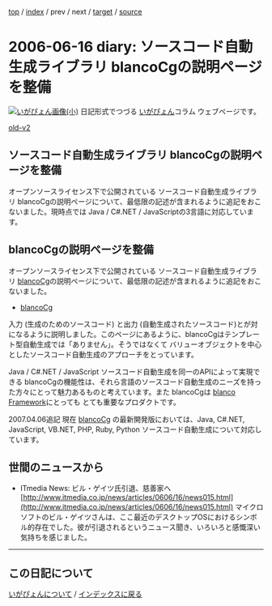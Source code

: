 [top](https://igapyon.github.io/diary/) 
 / [index](https://igapyon.github.io/diary/2006/index.html) 
 / prev 
 / next 
 / [target](https://igapyon.github.io/diary/2006/ig060616.html) 
 / [source](https://github.com/igapyon/diary/blob/gh-pages/2006/ig060616.html.src.md) 

2006-06-16 diary: ソースコード自動生成ライブラリ blancoCgの説明ページを整備
=====================================================================================================
[![いがぴょん画像(小)](https://igapyon.github.io/diary/images/iga200306s.jpg "いがぴょん")](https://igapyon.github.io/diary/memo/memoigapyon.html) 日記形式でつづる [いがぴょん](https://igapyon.github.io/diary/memo/memoigapyon.html)コラム ウェブページです。

[old-v2](ig060616-orig.html)

## ソースコード自動生成ライブラリ blancoCgの説明ページを整備

オープンソースライセンス下で公開されている ソースコード自動生成ライブラリ blancoCgの説明ページについて、最低限の記述が含まれるように追記をおこないました。現時点では Java / C#.NET / JavaScriptの3言語に対応しています。


## blancoCgの説明ページを整備

オープンソースライセンス下で公開されている ソースコード自動生成ライブラリ [blancoCg](http://www.igapyon.jp/blanco/blancocg.html)の説明ページについて、最低限の記述が含まれるように追記をおこないました。

* [blancoCg](http://www.igapyon.jp/blanco/blancocg.html)

入力 (生成のためのソースコード) と出力 (自動生成されたソースコード)とが対になるように説明しました。このページにあるように、blancoCgはテンプレート型自動生成では「ありません」。そうではなくて バリューオブジェクトを中心としたソースコード自動生成のアプローチをとっています。

Java / C#.NET / JavaScript ソースコード自動生成を同一のAPIによって実現できる blancoCgの機能性は、それら言語のソースコード自動生成のニーズを持った方々にとって魅力あるものと考えています。また
blancoCgは [blanco Framework](http://www.igapyon.jp/blanco/blanco.ja.html)にとっても とても重要なプロダクトです。

2007.04.06追記 現在 [blancoCg](http://www.igapyon.jp/blanco/blancocg.html) の最新開発版においては、Java, C#.NET, JavaScript, VB.NET,
PHP, Ruby, Python ソースコード自動生成について対応しています。

## 世間のニュースから

* ITmedia News: ビル・ゲイツ氏引退、慈善家へ
  [http://www.itmedia.co.jp/news/articles/0606/16/news015.html](http://www.itmedia.co.jp/news/articles/0606/16/news015.html)
  マイクロソフトのビル・ゲイツさんは、ここ最近のデスクトップOSにおけるシンボル的存在でした。彼が引退されるというニュース聞き、いろいろと感慨深い気持ちを感じました。

----------------------------------------------------------------------------------------------------

## この日記について
[いがぴょんについて](https://igapyon.github.io/diary/memo/memoigapyon.html) / [インデックスに戻る](https://igapyon.github.io/diary/idxall.html)
